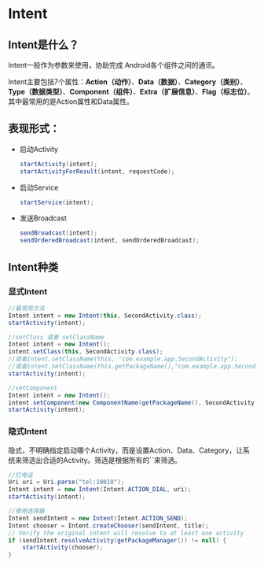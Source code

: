 # Intent

## Intent是什么？

Intent一般作为参数来使用，协助完成 Android各个组件之间的通讯。

Intent主要包括7个属性：**Action（动作）**、**Data（数据）**、**Category（类别）**、**Type（数据类型）**、**Component（组件）**、**Extra（扩展信息）**、**Flag（标志位）**。其中最常用的是Action属性和Data属性。

## 表现形式：

* 启动Activity

  ```java
  startActivity(intent);
  startActivityForResult(intent, requestCode);
  ```

* 启动Service

  ```java
  startService(intent);
  ```

* 发送Broadcast

  ```java
  sendBroadcast(intent);
  sendOrderedBroadcast(intent, sendOrderedBroadcast);
  ```

## Intent种类

### 显式Intent

```java
//最常用方法
Intent intent = new Intent(this, SecondActivity.class);  
startActivity(intent);  

//setClass 或者 setClassName
Intent intent = new Intent();    
intent.setClass(this, SecondActivity.class);  
//或者intent.setClassName(this, "com.example.app.SecondActivity");  
//或者intent.setClassName(this.getPackageName(),"com.example.app.SecondActivity");            
startActivity(intent);  

//setComponent
Intent intent = new Intent();    
intent.setComponent(new ComponentName(getPackageName(), SecondActivity.class))
startActivity(intent);  
```



### 隐式Intent

隐式，不明确指定启动哪个Activity，而是设置Action、Data、Category，让系统来筛选出合适的Activity。筛选是根据所有的``来筛选。

```java
//打电话
Uri uri = Uri.parse("tel:10010");
Intent intent = new Intent(Intent.ACTION_DIAL, uri);
startActivity(intent);

//使用选择器
Intent sendIntent = new Intent(Intent.ACTION_SEND);
Intent chooser = Intent.createChooser(sendIntent, title);
// Verify the original intent will resolve to at least one activity
if (sendIntent.resolveActivity(getPackageManager()) != null) {
    startActivity(chooser);
}

```



